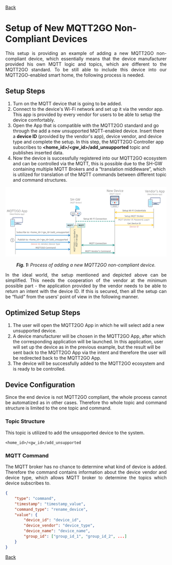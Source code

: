 [Back](./index.md#add-devices)
# Setup of New MQTT2GO Non-Compliant Devices
<p align="justify">
This setup is providing an example of adding a new MQTT2GO non-compliant device, which essentially means that the device manufacturer provided his own MQTT logic and topics, which are different to the MQTT2GO standard. To be still able to include this device into our MQTT2GO-enabled smart home, the following process is needed.
</p>

## Setup Steps
1. Turn on the MQTT device that is going to be added.
1. Connect to the device's Wi-Fi network and set up it via the vendor app. This app is provided by every vendor for users to be able to setup the device comfortably.
1. Open the App that is compatible with the MQTT2GO standard and go through the add a new unsupported MQTT-enabled device. Insert there a __device ID__ (provided by the vendor's app), device vendor, and device type and complete the setup. In this step, the MQTT2GO Controller app subscribes to __\<home_id\>/\<gw_id\>/add_unsupported__ topic and publishes inserted data.
1. Now the device is successfully registered into our MQTT2GO ecosystem and can be controlled via the MQTT, this is possible due to the SH-GW containing multiple MQTT Brokers and a “translation middleware”, which is utilized for translation of the MQTT commands between different topic and command structures.

<p align="center" >
	<img src="mqtt_setup_not_compatible.svg" alt="Proccess of adding a new MQTT2GO non-compliant device">
</p>
<p align="center" >
	<a name="add-devices-fig"></a><em><strong>Fig. 1:</strong> Process of adding a new MQTT2GO non-compliant device.</em>
</p>

<p align="justify">
In the ideal world, the setup mentioned and depicted above can be simplified. This needs the cooperation of the vendor at the minimum possible part - the application provided by the vendor needs to be able to return an intent with the device ID. If this is secured, then all the setup can be “fluid” from the users' point of view in the following manner.
</p>

## Optimized Setup Steps
1. The user will open the MQTT2GO App in which he will select add a new unsupported device.
1. A device manufacturer will be chosen in the MQTT2GO App, after which the corresponding application will be launched. In this application, user will set up the device as in the previous example, but the result will be sent back to the MQTT2GO App via the intent and therefore the user will be redirected back to the MQTT2GO App.
1. The device will be successfully added to the MQTT2GO ecosystem and is ready to be controlled.


## Device Configuration
<p align="justify">
Since the end device is not MQTT2GO compliant, the whole process cannot be automatized as in other cases. Therefore tho whole topic and command structure is limited to the one topic and command.
</p>

### Topic Structure
<p align="justify">
This topic is utilized to add the unsupported device to the system.
</p>

```
<home_id>/<gw_id>/add_unsupported
```

### MQTT Command
<p align="justify">
The MQTT broker has no chance to determine what kind of device is added. Therefore the command contains information about the device vendor and device type, which allows MQTT broker to determine the topics which device subscribes to.
</p>

```json
{
	"type": "command",
	"timestamp": "timestamp_value",
	"command_type": "rename_device",
	"value": {
		"device_id": "device_id",
		"device_vendor": "device_type",
		"device_name": "device_name",
		"group_id": ["group_id_1", "group_id_2", ...]
	}
}
```

[Back](./index.md#add-devices)
